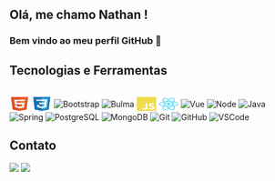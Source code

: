## Olá, me chamo Nathan ! 
### Bem vindo ao meu perfil GitHub 👋

## Tecnologias e Ferramentas
<div style="display: inline_block"><br>
  <img align="center" alt="HTML" height="25" width="35" src="https://raw.githubusercontent.com/devicons/devicon/master/icons/html5/html5-original.svg">
  <img align="center" alt="CSS" height="25" width="35" src="https://raw.githubusercontent.com/devicons/devicon/master/icons/css3/css3-original.svg">
  <img align="center" alt="Bootstrap" height="25" width="35" src="https://cdn.jsdelivr.net/gh/devicons/devicon/icons/bootstrap/bootstrap-plain.svg" />  
  <img align="center" alt="Bulma" height="25" width="35" src="https://cdn.jsdelivr.net/gh/devicons/devicon/icons/bulma/bulma-plain.svg" />          
  <img align="center" alt="Js" height="25" width="35" src="https://raw.githubusercontent.com/devicons/devicon/master/icons/javascript/javascript-plain.svg">  
  <img align="center" alt="React" height="25" width="35" src="https://raw.githubusercontent.com/devicons/devicon/master/icons/react/react-original.svg">  
  <img align="center" alt="Vue" height="25" width="35" src="https://cdn.jsdelivr.net/gh/devicons/devicon/icons/vuejs/vuejs-original.svg" />          
  <img align="center" alt="Node" height="25" width="35" src="https://cdn.jsdelivr.net/gh/devicons/devicon/icons/nodejs/nodejs-original.svg" />
  <img align="center" alt="Java" height="25" width="35" src="https://cdn.jsdelivr.net/gh/devicons/devicon/icons/java/java-original-wordmark.svg" />
  <img align="center" alt="Spring" height="25" width="35" src="https://cdn.jsdelivr.net/gh/devicons/devicon/icons/spring/spring-original.svg" />
  <img align="center" alt="PostgreSQL" height="25" width="35" src="https://cdn.jsdelivr.net/gh/devicons/devicon/icons/postgresql/postgresql-original.svg" />  
  <img align="center" alt="MongoDB" height="25" width="35" src="https://cdn.jsdelivr.net/gh/devicons/devicon/icons/mongodb/mongodb-original-wordmark.svg" />          
  <img align="center" alt="Git" height="25" width="35" src="https://cdn.jsdelivr.net/gh/devicons/devicon/icons/git/git-original.svg" />
  <img align="center" alt="GitHub" height="25" width="35" src="https://cdn.jsdelivr.net/gh/devicons/devicon/icons/github/github-original-wordmark.svg" />
  <img align="center" alt="VSCode" height="25" width="35" src="https://cdn.jsdelivr.net/gh/devicons/devicon/icons/vscode/vscode-original.svg" />
</div>
  
 ## Contato
 
 <div>   
  <a href = "mailto:nathanoliveira3@gmail.com"><img src="https://img.shields.io/badge/-Gmail-%23333?style=for-the-badge&logo=gmail&logoColor=white" target="_blank"></a>
  <a href="https://www.linkedin.com/in/nathan-souza-de-oliveira-70b89538" target="_blank"><img src="https://img.shields.io/badge/-LinkedIn-%230077B5?style=for-the-badge&logo=linkedin&logoColor=white" target="_blank"></a> 
 </div>
